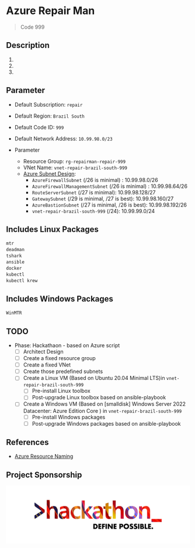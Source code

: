 # Azure Repair Man

> Code 999

## Description

1. 
2. 
3.

## Parameter

- Default Subscription: `repair`
- Default Region: `Brazil South`
- Default Code ID: `999`
- Default Network Address: `10.99.98.0/23`

- Parameter
  - Resource Group: `rg-repairman-repair-999`
  - VNet Name: `vnet-repair-brazil-south-999`
  - [Azure Subnet Design][2]:
    - `AzureFirewallSubnet` (/26 is minimal) : 10.99.98.0/26
    - `AzureFirewallManagementSubnet` (/26 is minimal) : 10.99.98.64/26
    - `RouteServerSubnet` (/27 is minimal): 10.99.98.128/27
    - `GatewaySubnet` (/29 is minimal, /27 is best): 10.99.98.160/27
    - `AzureBastionSubnet` (/27 is minimal, /26 is best): 10.99.98.192/26
    - `vnet-repair-brazil-south-999` (/24): 10.99.99.0/24

## Includes Linux Packages

```bash
mtr
deadman
tshark
ansible
docker
kubectl
kubectl krew
```

## Includes Windows Packages

```bash
WinMTR
```

## TODO

- Phase: Hackathaon - based on Azure script
  - [ ] Architect Design
  - [ ] Create a fixed resource group
  - [ ] Create a fixed VNet
  - [ ] Create those predefined subnets
  - [ ] Create a Linux VM (Based on Ubuntu 20.04 Minimal LTS)in `vnet-repair-brazil-south-999`
    - [ ] Pre-install Linux toolbox
    - [ ] Post-upgrade Linux toolbox based on ansible-playbook
  - [ ] Create a Windows VM (Based on [smalldisk] Windows Server 2022 Datacenter: Azure Edition Core
) in `vnet-repair-brazil-south-999`
    - [ ] Pre-install Windows packages
    - [ ] Post-upgrade Windows packages based on ansible-playbook

## References

- [Azure Resource Naming][1]

## Project Sponsorship

![Hackathon Logo](/images/about-hackathon-logo.png)

[1]: https://docs.microsoft.com/en-us/azure/cloud-adoption-framework/ready/azure-best-practices/resource-naming
[2]: https://www.davidc.net/sites/default/subnets/subnets.html?network=10.99.98.0&mask=23&division=11.760